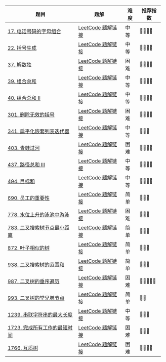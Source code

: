 | 题目                                                         | 题解                                                         | 难度 | 推荐指数 |
| ------------------------------------------------------------ | ------------------------------------------------------------ | ---- | -------- |
| [17. 电话号码的字母组合](https://leetcode-cn.com/problems/letter-combinations-of-a-phone-number/) | [LeetCode 题解链接](https://leetcode-cn.com/problems/letter-combinations-of-a-phone-number/solution/shua-chuan-lc-dfs-hui-su-jie-fa-by-ac_oi-qa02/) | 中等 | 🤩🤩🤩🤩     |
| [22. 括号生成](https://leetcode-cn.com/problems/generate-parentheses/) | [LeetCode 题解链接](https://leetcode-cn.com/problems/generate-parentheses/solution/shua-chuan-lc-dfs-jie-fa-by-ac_oier-nknl/) | 中等 | 🤩🤩🤩🤩     |
| [37. 解数独](https://leetcode-cn.com/problems/sudoku-solver/) | [LeetCode 题解链接](https://leetcode-cn.com/problems/sudoku-solver/solution/he-n-huang-hou-yi-yang-shi-yi-dao-hui-su-lfpd/) | 困难 | 🤩🤩🤩🤩     |
| [39. 组合总和](https://leetcode-cn.com/problems/combination-sum/) | [LeetCode 题解链接](https://leetcode-cn.com/problems/combination-sum/solution/dfs-hui-su-suan-fa-yi-ji-ru-he-que-ding-wpbo5/) | 中等 | 🤩🤩🤩🤩     |
| [40. 组合总和 II](https://leetcode-cn.com/problems/combination-sum-ii/) | [LeetCode 题解链接](https://leetcode-cn.com/problems/combination-sum-ii/solution/dfs-hui-su-jie-fa-yi-ji-ru-he-pan-duan-s-xlwy/) | 中等 | 🤩🤩🤩🤩     |
| [301. 删除无效的括号](https://leetcode-cn.com/problems/remove-invalid-parentheses/) | [LeetCode 题解链接](https://leetcode-cn.com/problems/remove-invalid-parentheses/solution/yi-fen-zhong-nei-kan-dong-jiang-gua-hao-aya6k/) | 困难 | 🤩🤩🤩🤩     |
| [341. 扁平化嵌套列表迭代器](https://leetcode-cn.com/problems/flatten-nested-list-iterator/) | [LeetCode 题解链接](https://leetcode-cn.com/problems/flatten-nested-list-iterator/solution/yi-ti-shuang-jie-dfsdui-lie-di-gui-zhan-kvwhy/) | 中等 | 🤩🤩🤩      |
| [403. 青蛙过河](https://leetcode-cn.com/problems/frog-jump/) | [LeetCode 题解链接](https://leetcode-cn.com/problems/frog-jump/solution/gong-shui-san-xie-yi-ti-duo-jie-jiang-di-74fw/) | 困难 | 🤩🤩🤩🤩     |
| [437. 路径总和 III](https://leetcode-cn.com/problems/path-sum-iii/) | [LeetCode 题解链接](https://leetcode-cn.com/problems/path-sum-iii/solution/gong-shui-san-xie-yi-ti-shuang-jie-dfs-q-usa7/) | 中等 | 🤩🤩🤩🤩     |
| [494. 目标和](https://leetcode-cn.com/problems/target-sum/)  | [LeetCode 题解链接](https://leetcode-cn.com/problems/target-sum/solution/gong-shui-san-xie-yi-ti-si-jie-dfs-ji-yi-et5b/) | 中等 | 🤩🤩🤩🤩     |
| [690. 员工的重要性](https://leetcode-cn.com/problems/employee-importance/) | [LeetCode 题解链接](https://leetcode-cn.com/problems/employee-importance/solution/gong-shui-san-xie-yi-ti-shuang-jie-di-gu-s79x/) | 简单 | 🤩🤩🤩      |
| [778. 水位上升的泳池中游泳](https://leetcode-cn.com/problems/swim-in-rising-water/) | [LeetCode 题解链接](https://leetcode-cn.com/problems/swim-in-rising-water/solution/gong-shui-san-xie-yi-ti-shuang-jie-krusk-7c6o/) | 困难 | 🤩🤩🤩      |
| [783. 二叉搜索树节点最小距离](https://leetcode-cn.com/problems/minimum-distance-between-bst-nodes/) | [LeetCode 题解链接](https://leetcode-cn.com/problems/minimum-distance-between-bst-nodes/solution/gong-shui-san-xie-yi-ti-san-jie-shu-de-s-7r17/) | 简单 | 🤩🤩🤩      |
| [872. 叶子相似的树](https://leetcode-cn.com/problems/leaf-similar-trees/) | [LeetCode 题解链接](https://leetcode-cn.com/problems/leaf-similar-trees/solution/gong-shui-san-xie-yi-ti-shuang-jie-di-gu-udfc/) | 简单 | 🤩🤩🤩      |
| [938. 二叉搜索树的范围和](https://leetcode-cn.com/problems/range-sum-of-bst/) | [LeetCode 题解链接](https://leetcode-cn.com/problems/range-sum-of-bst/solution/gong-shui-san-xie-yi-ti-shuang-jie-di-gu-q2fo/) | 简单 | 🤩🤩🤩      |
| [987. 二叉树的垂序遍历](https://leetcode-cn.com/problems/vertical-order-traversal-of-a-binary-tree/) | [LeetCode 题解链接](https://leetcode-cn.com/problems/vertical-order-traversal-of-a-binary-tree/solution/gong-shui-san-xie-yi-ti-shuang-jie-dfs-h-wfm3/) | 困难 | 🤩🤩🤩🤩🤩    |
| [993. 二叉树的堂兄弟节点](https://leetcode-cn.com/problems/cousins-in-binary-tree/) | [LeetCode 题解链接](https://leetcode-cn.com/problems/cousins-in-binary-tree/solution/gong-shui-san-xie-shu-de-sou-suo-dfs-bfs-b200/) | 简单 | 🤩🤩       |
| [1239. 串联字符串的最大长度](https://leetcode-cn.com/problems/maximum-length-of-a-concatenated-string-with-unique-characters/) | [LeetCode 题解链接](https://leetcode-cn.com/problems/maximum-length-of-a-concatenated-string-with-unique-characters/solution/gong-shui-san-xie-yi-ti-san-jie-jian-zhi-nfeb/) | 中等 | 🤩🤩🤩      |
| [1723. 完成所有工作的最短时间](https://leetcode-cn.com/problems/find-minimum-time-to-finish-all-jobs/) | [LeetCode 题解链接](https://leetcode-cn.com/problems/find-minimum-time-to-finish-all-jobs/solution/gong-shui-san-xie-yi-ti-shuang-jie-jian-4epdd/) | 困难 | 🤩🤩🤩      |
| [1766. 互质树](https://leetcode-cn.com/problems/tree-of-coprimes/) | [LeetCode 题解链接](https://leetcode-cn.com/problems/tree-of-coprimes/solution/bu-tai-yi-yang-de-dfs-ji-lu-suo-you-zui-d3xeu/) | 困难 | 🤩🤩🤩🤩     |

